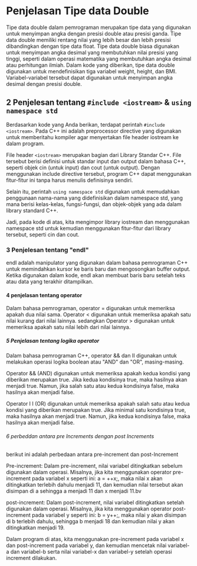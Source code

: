 # Penjelasan Tipe data Double

Tipe data double dalam pemrograman merupakan tipe data yang digunakan untuk menyimpan angka dengan presisi double atau presisi ganda. Tipe data double memiliki rentang nilai yang lebih besar dan lebih presisi dibandingkan dengan tipe data float. Tipe data double biasa digunakan untuk menyimpan angka desimal yang membutuhkan nilai presisi yang tinggi, seperti dalam operasi matematika yang membutuhkan angka desimal atau perhitungan ilmiah. Dalam kode yang diberikan, tipe data double digunakan untuk mendefinisikan tiga variabel weight, height, dan BMI. Variabel-variabel tersebut dapat digunakan untuk menyimpan angka desimal dengan presisi double.

## 2 Penjelesan tentang ```#include <iostream>``` & ```using namespace std```

Berdasarkan kode yang Anda berikan, terdapat perintah ```#include <iostream>```. Pada C++ ini adalah preprocessor directive yang digunakan untuk memberitahu kompiler agar menyertakan file header iostream ke dalam program.

File header ```<iostream>``` merupakan bagian dari Library Standar C++. File tersebut berisi definisi untuk standar input dan output dalam bahasa C++, seperti objek cin (untuk input) dan cout (untuk output). Dengan menggunakan include directive tersebut, program C++ dapat menggunakan fitur-fitur ini tanpa harus menulis definisinya sendiri.

Selain itu, perintah ```using namespace std``` digunakan untuk memudahkan penggunaan nama-nama yang didefinisikan dalam namespace std, yang mana berisi kelas-kelas, fungsi-fungsi, dan objek-objek yang ada dalam library standard C++.

Jadi, pada kode di atas, kita mengimpor library iostream dan menggunakan namespace std untuk kemudian menggunakan fitur-fitur dari library tersebut, seperti cin dan cout.

### 3 Penjelesan tentang "endl"

endl adalah manipulator yang digunakan dalam bahasa pemrograman C++ untuk memindahkan kursor ke baris baru dan mengosongkan buffer output. Ketika digunakan dalam kode, endl akan membuat baris baru setelah teks atau data yang terakhir ditampilkan.

#### 4 penjelasan tentang operator

Dalam bahasa pemrograman, operator = digunakan untuk memeriksa apakah dua nilai sama. Operator < digunakan untuk memeriksa apakah satu nilai kurang dari nilai Iainnya. sedangkan Operator > digunakan untuk memeriksa apakah satu nilai lebih dari nilai Iainnya.

##### 5 Penjelasan tentang logika operator

Dalam bahasa pemrograman C++, operator && dan II digunakan untuk melakukan operasi logika boolean atau "AND" dan "OR", masing-masing.

Operator && (AND) digunakan untuk memeriksa apakah kedua kondisi yang diberikan merupakan true. Jika kedua kondisinya true, maka hasilnya akan menjadi true. Namun, jika salah satu atau kedua kondisinya false, maka hasilnya akan menjadi false.

Operator I I (OR) digunakan untuk memeriksa apakah salah satu atau kedua kondisi yang diberikan merupakan true. Jika minimal satu kondisinya true, maka hasilnya akan menjadi true. Namun, jika kedua kondisinya false, maka hasilnya akan menjadi false.

###### 6 perbeddan antara pre Increments dengan post Increments

berikut ini adalah perbedaan antara pre-increment dan post-Increment

Pre-increment: Dalam pre-increment, nilai variabel ditingkatkan sebelum digunakan dalam operasi. Misalnya, jika kita menggunakan operator pre-increment pada variabel x seperti ini: a = ++x;, maka nilai x akan ditingkatkan terlebih dahulu menjadi 11, dan kemudian nilai tersebut akan disimpan di a sehingga a menjadi 11 dan x menjadi 11.bv

post-increment: Dalam post-increment, nilai variabel ditingkatkan setelah digunakan dalam operasi. Misalnya, jika kita menggunakan operator post-increment pada variabel y seperti ini: b = y++;, maka nilai y akan disimpan di b terlebih dahulu, sehingga b menjadi 18 dan kemudian nilai y akan ditingkatkan menjadi 19.

Dalam program di atas, kita menggunakan pre-increment pada variabel x dan post-increment pada variabel y, dan kemudian mencetak nilai variabel-a dan variabel-b serta nilai variabel-x dan variabel-y setelah operasi increment dilakukan.





